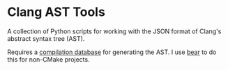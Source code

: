 # Clang AST Tools

A collection of Python scripts for working with the JSON format of Clang's
abstract syntax tree (AST).

Requires a [compilation database](https://clang.llvm.org/docs/JSONCompilationDatabase.html)
for generating the AST. I use [bear](https://github.com/rizsotto/Bear) to do
this for non-CMake projects.
